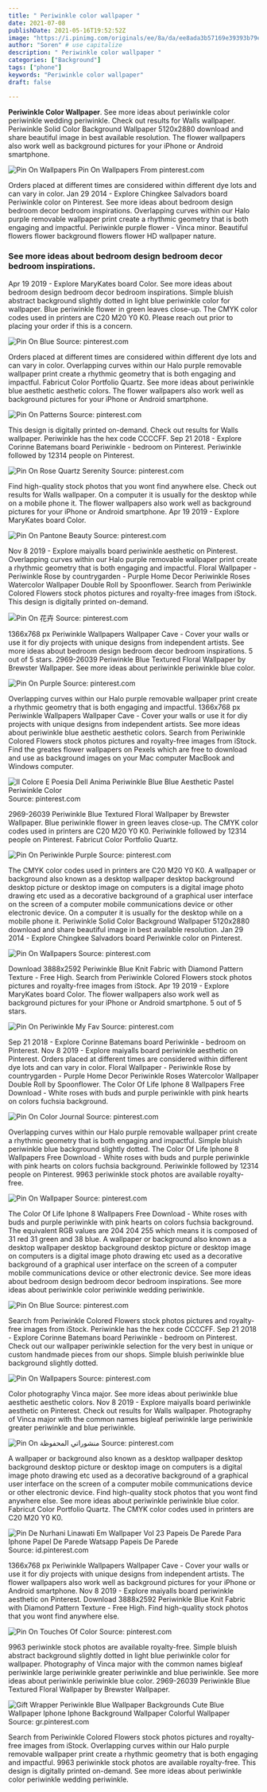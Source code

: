 ```yaml
---
title: " Periwinkle color wallpaper "
date: 2021-07-08
publishDate: 2021-05-16T19:52:52Z
image: "https://i.pinimg.com/originals/ee/8a/da/ee8ada3b57169e39393b79e710d31ad5.jpg"
author: "Soren" # use capitalize
description: " Periwinkle color wallpaper "
categories: ["Background"]
tags: ["phone"]
keywords: "Periwinkle color wallpaper"
draft: false

---
```



**Periwinkle Color Wallpaper**. See more ideas about periwinkle color periwinkle wedding periwinkle. Check out results for Walls wallpaper. Periwinkle Solid Color Background Wallpaper 5120x2880 download and share beautiful image in best available resolution. The flower wallpapers also work well as background pictures for your iPhone or Android smartphone.

![Pin On Wallpapers](https://i.pinimg.com/originals/3e/2c/32/3e2c32ac9252b436c71fa92dab2f4749.jpg "Pin On Wallpapers")
Pin On Wallpapers From pinterest.com


Orders placed at different times are considered within different dye lots and can vary in color. Jan 29 2014 - Explore Chingkee Salvadors board Periwinkle color on Pinterest. See more ideas about bedroom design bedroom decor bedroom inspirations. Overlapping curves within our Halo purple removable wallpaper print create a rhythmic geometry that is both engaging and impactful. Periwinkle purple flower - Vinca minor. Beautiful flowers flower background flowers flower HD wallpaper nature.

### See more ideas about bedroom design bedroom decor bedroom inspirations.

Apr 19 2019 - Explore MaryKates board Color. See more ideas about bedroom design bedroom decor bedroom inspirations. Simple bluish abstract background slightly dotted in light blue periwinkle color for wallpaper. Blue periwinkle flower in green leaves close-up. The CMYK color codes used in printers are C20 M20 Y0 K0. Please reach out prior to placing your order if this is a concern.


![Pin On Blue](https://i.pinimg.com/originals/ef/c3/72/efc372ebf3d217bd64e0807bc88ff963.png "Pin On Blue")
Source: pinterest.com

Orders placed at different times are considered within different dye lots and can vary in color. Overlapping curves within our Halo purple removable wallpaper print create a rhythmic geometry that is both engaging and impactful. Fabricut Color Portfolio Quartz. See more ideas about periwinkle blue aesthetic aesthetic colors. The flower wallpapers also work well as background pictures for your iPhone or Android smartphone.

![Pin On Patterns](https://i.pinimg.com/originals/fd/19/ac/fd19acc7d2beb0a0dc5f63b534385f75.jpg "Pin On Patterns")
Source: pinterest.com

This design is digitally printed on-demand. Check out results for Walls wallpaper. Periwinkle has the hex code CCCCFF. Sep 21 2018 - Explore Corinne Batemans board Periwinkle - bedroom on Pinterest. Periwinkle followed by 12314 people on Pinterest.

![Pin On Rose Quartz Serenity](https://i.pinimg.com/originals/3b/68/ad/3b68ad7f5fcc79a48efc31f880058c4f.jpg "Pin On Rose Quartz Serenity")
Source: pinterest.com

Find high-quality stock photos that you wont find anywhere else. Check out results for Walls wallpaper. On a computer it is usually for the desktop while on a mobile phone it. The flower wallpapers also work well as background pictures for your iPhone or Android smartphone. Apr 19 2019 - Explore MaryKates board Color.

![Pin On Pantone Beauty](https://i.pinimg.com/originals/47/76/7d/47767d0561ffaa6819f582bf071543e8.jpg "Pin On Pantone Beauty")
Source: pinterest.com

Nov 8 2019 - Explore maiyalls board periwinkle aesthetic on Pinterest. Overlapping curves within our Halo purple removable wallpaper print create a rhythmic geometry that is both engaging and impactful. Floral Wallpaper - Periwinkle Rose by countrygarden - Purple Home Decor Periwinkle Roses Watercolor Wallpaper Double Roll by Spoonflower. Search from Periwinkle Colored Flowers stock photos pictures and royalty-free images from iStock. This design is digitally printed on-demand.

![Pin On 花卉](https://i.pinimg.com/474x/97/e5/4c/97e54ca0ae51eb4d61a33cfba46ac79c.jpg "Pin On 花卉")
Source: pinterest.com

1366x768 px Periwinkle Wallpapers Wallpaper Cave - Cover your walls or use it for diy projects with unique designs from independent artists. See more ideas about bedroom design bedroom decor bedroom inspirations. 5 out of 5 stars. 2969-26039 Periwinkle Blue Textured Floral Wallpaper by Brewster Wallpaper. See more ideas about periwinkle periwinkle blue color.

![Pin On Purple](https://i.pinimg.com/originals/04/e6/02/04e602e5c517b0660bbd57a7dcaa46cb.jpg "Pin On Purple")
Source: pinterest.com

Overlapping curves within our Halo purple removable wallpaper print create a rhythmic geometry that is both engaging and impactful. 1366x768 px Periwinkle Wallpapers Wallpaper Cave - Cover your walls or use it for diy projects with unique designs from independent artists. See more ideas about periwinkle blue aesthetic aesthetic colors. Search from Periwinkle Colored Flowers stock photos pictures and royalty-free images from iStock. Find the greates flower wallpapers on Pexels which are free to download and use as background images on your Mac computer MacBook and Windows computer.

![Il Colore E Poesia Dell Anima Periwinkle Blue Blue Aesthetic Pastel Periwinkle Color](https://i.pinimg.com/originals/51/ba/22/51ba225267e1579c86481aea1684651a.jpg "Il Colore E Poesia Dell Anima Periwinkle Blue Blue Aesthetic Pastel Periwinkle Color")
Source: pinterest.com

2969-26039 Periwinkle Blue Textured Floral Wallpaper by Brewster Wallpaper. Blue periwinkle flower in green leaves close-up. The CMYK color codes used in printers are C20 M20 Y0 K0. Periwinkle followed by 12314 people on Pinterest. Fabricut Color Portfolio Quartz.

![Pin On Periwinkle Purple](https://i.pinimg.com/originals/e3/fc/3f/e3fc3f97a703b4bd6f505dfac08cc032.jpg "Pin On Periwinkle Purple")
Source: pinterest.com

The CMYK color codes used in printers are C20 M20 Y0 K0. A wallpaper or background also known as a desktop wallpaper desktop background desktop picture or desktop image on computers is a digital image photo drawing etc used as a decorative background of a graphical user interface on the screen of a computer mobile communications device or other electronic device. On a computer it is usually for the desktop while on a mobile phone it. Periwinkle Solid Color Background Wallpaper 5120x2880 download and share beautiful image in best available resolution. Jan 29 2014 - Explore Chingkee Salvadors board Periwinkle color on Pinterest.

![Pin On Wallpapers](https://i.pinimg.com/originals/3e/2c/32/3e2c32ac9252b436c71fa92dab2f4749.jpg "Pin On Wallpapers")
Source: pinterest.com

Download 3888x2592 Periwinkle Blue Knit Fabric with Diamond Pattern Texture - Free High. Search from Periwinkle Colored Flowers stock photos pictures and royalty-free images from iStock. Apr 19 2019 - Explore MaryKates board Color. The flower wallpapers also work well as background pictures for your iPhone or Android smartphone. 5 out of 5 stars.

![Pin On Periwinkle My Fav](https://i.pinimg.com/originals/c8/07/00/c80700428624e26b0a97156231e64c3f.jpg "Pin On Periwinkle My Fav")
Source: pinterest.com

Sep 21 2018 - Explore Corinne Batemans board Periwinkle - bedroom on Pinterest. Nov 8 2019 - Explore maiyalls board periwinkle aesthetic on Pinterest. Orders placed at different times are considered within different dye lots and can vary in color. Floral Wallpaper - Periwinkle Rose by countrygarden - Purple Home Decor Periwinkle Roses Watercolor Wallpaper Double Roll by Spoonflower. The Color Of Life Iphone 8 Wallpapers Free Download - White roses with buds and purple periwinkle with pink hearts on colors fuchsia background.

![Pin On Color Journal](https://i.pinimg.com/originals/d9/72/6e/d9726ed055bd9092a414dd98b038daac.png "Pin On Color Journal")
Source: pinterest.com

Overlapping curves within our Halo purple removable wallpaper print create a rhythmic geometry that is both engaging and impactful. Simple bluish periwinkle blue background slightly dotted. The Color Of Life Iphone 8 Wallpapers Free Download - White roses with buds and purple periwinkle with pink hearts on colors fuchsia background. Periwinkle followed by 12314 people on Pinterest. 9963 periwinkle stock photos are available royalty-free.

![Pin On Wallpaper](https://i.pinimg.com/736x/b0/08/40/b0084084dc649cec6bd752fd9541ff39.jpg "Pin On Wallpaper")
Source: pinterest.com

The Color Of Life Iphone 8 Wallpapers Free Download - White roses with buds and purple periwinkle with pink hearts on colors fuchsia background. The equivalent RGB values are 204 204 255 which means it is composed of 31 red 31 green and 38 blue. A wallpaper or background also known as a desktop wallpaper desktop background desktop picture or desktop image on computers is a digital image photo drawing etc used as a decorative background of a graphical user interface on the screen of a computer mobile communications device or other electronic device. See more ideas about bedroom design bedroom decor bedroom inspirations. See more ideas about periwinkle color periwinkle wedding periwinkle.

![Pin On Blue](https://i.pinimg.com/474x/da/06/30/da0630ae75132d35f434bc6cc314ebde.jpg "Pin On Blue")
Source: pinterest.com

Search from Periwinkle Colored Flowers stock photos pictures and royalty-free images from iStock. Periwinkle has the hex code CCCCFF. Sep 21 2018 - Explore Corinne Batemans board Periwinkle - bedroom on Pinterest. Check out our wallpaper periwinkle selection for the very best in unique or custom handmade pieces from our shops. Simple bluish periwinkle blue background slightly dotted.

![Pin On Wallpapers](https://i.pinimg.com/originals/c3/0a/17/c30a17d590a5edade7607ea10b36b049.jpg "Pin On Wallpapers")
Source: pinterest.com

Color photography Vinca major. See more ideas about periwinkle blue aesthetic aesthetic colors. Nov 8 2019 - Explore maiyalls board periwinkle aesthetic on Pinterest. Check out results for Walls wallpaper. Photography of Vinca major with the common names bigleaf periwinkle large periwinkle greater periwinkle and blue periwinkle.

![Pin On منشوراتي المحفوظة](https://i.pinimg.com/originals/0b/77/89/0b7789c9b8a9f2cba8aa5537f2ea60f9.jpg "Pin On منشوراتي المحفوظة")
Source: pinterest.com

A wallpaper or background also known as a desktop wallpaper desktop background desktop picture or desktop image on computers is a digital image photo drawing etc used as a decorative background of a graphical user interface on the screen of a computer mobile communications device or other electronic device. Find high-quality stock photos that you wont find anywhere else. See more ideas about periwinkle periwinkle blue color. Fabricut Color Portfolio Quartz. The CMYK color codes used in printers are C20 M20 Y0 K0.

![Pin De Nurhani Linawati Em Wallpaper Vol 23 Papeis De Parede Para Iphone Papel De Parede Watsapp Papeis De Parede](https://i.pinimg.com/originals/da/4c/50/da4c502ee045b3ccbc30b921c866c75b.jpg "Pin De Nurhani Linawati Em Wallpaper Vol 23 Papeis De Parede Para Iphone Papel De Parede Watsapp Papeis De Parede")
Source: id.pinterest.com

1366x768 px Periwinkle Wallpapers Wallpaper Cave - Cover your walls or use it for diy projects with unique designs from independent artists. The flower wallpapers also work well as background pictures for your iPhone or Android smartphone. Nov 8 2019 - Explore maiyalls board periwinkle aesthetic on Pinterest. Download 3888x2592 Periwinkle Blue Knit Fabric with Diamond Pattern Texture - Free High. Find high-quality stock photos that you wont find anywhere else.

![Pin On Touches Of Color](https://i.pinimg.com/originals/a4/3a/f3/a43af39f07c64134dd57e25b55d9a3d1.jpg "Pin On Touches Of Color")
Source: pinterest.com

9963 periwinkle stock photos are available royalty-free. Simple bluish abstract background slightly dotted in light blue periwinkle color for wallpaper. Photography of Vinca major with the common names bigleaf periwinkle large periwinkle greater periwinkle and blue periwinkle. See more ideas about periwinkle periwinkle blue color. 2969-26039 Periwinkle Blue Textured Floral Wallpaper by Brewster Wallpaper.

![Gift Wrapper Periwinkle Blue Wallpaper Backgrounds Cute Blue Wallpaper Iphone Iphone Background Wallpaper Colorful Wallpaper](https://i.pinimg.com/originals/ee/8a/da/ee8ada3b57169e39393b79e710d31ad5.jpg "Gift Wrapper Periwinkle Blue Wallpaper Backgrounds Cute Blue Wallpaper Iphone Iphone Background Wallpaper Colorful Wallpaper")
Source: gr.pinterest.com

Search from Periwinkle Colored Flowers stock photos pictures and royalty-free images from iStock. Overlapping curves within our Halo purple removable wallpaper print create a rhythmic geometry that is both engaging and impactful. 9963 periwinkle stock photos are available royalty-free. This design is digitally printed on-demand. See more ideas about periwinkle color periwinkle wedding periwinkle.

